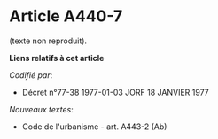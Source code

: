 # Article A440-7

(texte non reproduit).

**Liens relatifs à cet article**

_Codifié par_:

  - Décret n°77-38 1977-01-03 JORF 18 JANVIER 1977

_Nouveaux textes_:

  - Code de l'urbanisme - art. A443-2 (Ab)
